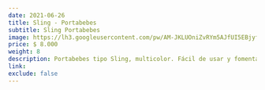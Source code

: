 ```yaml
---
date: 2021-06-26
title: Sling - Portabebes
subtitle: Sling Portabebes
image: https://lh3.googleusercontent.com/pw/AM-JKLUOniZvRYm5AJfUI5EBjyfFZIAeDzYWrMFBLpG3ZbdXuHgVNJ4e95m9tF5Jva5fLbHmZxSwAPmYF70uBX_TKsIS-XJ6cPY_Yc4FouL7A4pFbdpR0Gx8Vp8i5vvYx9UX0OY3UHcXQlBIkdoaA11-Kv4PDw=w828-h621-no?authuser=0
price: $ 8.000
weight: 8
description: Portabebes tipo Sling, multicolor. Fácil de usar y fomenta el apego con tu bebe
link: 
exclude: false
---
```

